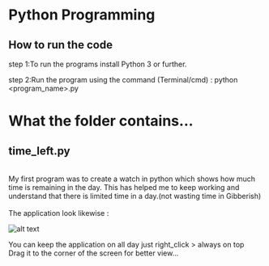 <h1>Python Programming</h1>

<h2>How to run the code</h2>

step 1:To run the programs install Python 3 or further.

step 2:Run the program using the command (Terminal/cmd) : python <program_name>.py

<h1>What the folder contains...</h1>

 <h2>time_left.py </h2><br>My first program was to create a watch in python which shows how much time is remaining in the day. This has helped me to keep working and understand that there is limited time in a day.(not wasting time in Gibberish) 
<br><br>
The application look likewise :

![alt text](https://github.com/siddesh001/Time_left-application-python/blob/master/Screenshot%20from%202018-07-09%2017-48-11.png)


You can keep the application on all day just right_click > always on top <br>
Drag it to the corner of the screen for better view...
